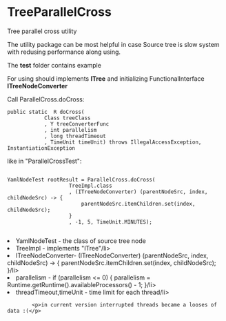 # TreeParallelCross
<p>Tree parallel cross utility</p>
<p>The utility package can be most helpful in case Source tree is slow system with redusing performance along using.</p>

<p>The <b>test</b> folder contains example</p>

<p>For using should implements <b>ITree</b> and initializing FunctionalInterface <b>ITreeNodeConverter</b></p>

<p>Call ParallelCross.doCross:</p>
<p>
<code>public static <T extends ITree, Y extends ITreeNodeConverter, R> R doCross(
            Class<T> treeClass
            , Y treeConverterFunc
            , int parallelism
            , long threadTimeout
            , TimeUnit timeUnit) throws IllegalAccessException, InstantiationException </code>
</p>
<p>like in "ParallelCrossTest":</p>
<p><code>
YamlNodeTest rootResult = ParallelCross.<TreeImpl, ITreeNodeConverter, YamlNodeTest>doCross(
                    TreeImpl.class
                    , (ITreeNodeConverter<YamlNodeTest>) (parentNodeSrc, index, childNodeSrc) -> {
                        parentNodeSrc.itemChildren.set(index, childNodeSrc);
                    }
                    , -1, 5, TimeUnit.MINUTES);
                    </code>
            </p>
<li>
YamlNodeTest - the class of source tree node</li>
<li>TreeImpl - implements "ITree"/li>
<li>ITreeNodeConverter- (ITreeNodeConverter<YamlNodeTest>) (parentNodeSrc, index, childNodeSrc) -> {
                        parentNodeSrc.itemChildren.set(index, childNodeSrc);
                    }/li>
<li>parallelism - if (parallelism <= 0) {
            parallelism = Runtime.getRuntime().availableProcessors() - 1;
        }/li>
<li>threadTimeout,timeUnit - time limit for each thread/li>

            <p>in current version interrupted threads became a looses of data :(</p>
